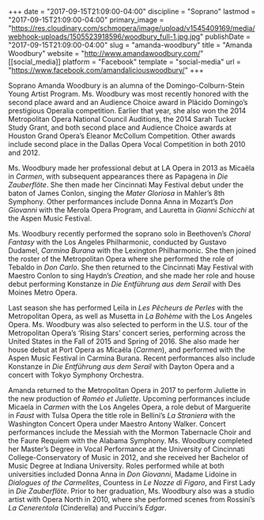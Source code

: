+++
date = "2017-09-15T21:09:00-04:00"
discipline = "Soprano"
lastmod = "2017-09-15T21:09:00-04:00"
primary_image = "https://res.cloudinary.com/schmopera/image/upload/v1545409169/media/webhook-uploads/1505523918596/woodbury_full-1.jpg.jpg"
publishDate = "2017-09-15T21:09:00-04:00"
slug = "amanda-woodbury"
title = "Amanda Woodbury"
website = "http://www.amandawoodbury.com/"
[[social_media]]
platform = "Facebook"
template = "social-media"
url = "https://www.facebook.com/amandaliciouswoodbury/"
+++

Soprano Amanda Woodbury is an alumna of the Domingo-Colburn-Stein Young Artist Program.
Ms. Woodbury was most recently honored with the second place award and an Audience Choice
award in Plácido Domingo’s prestigious Operalia competition. Earlier that year, she also won the 2014 Metropolitan Opera National Council Auditions, the 2014 Sarah Tucker Study Grant, and both second place and Audience Choice awards at Houston Grand Opera’s Eleanor McCollum Competition. Other awards include second place in the Dallas Opera Vocal Competition in both 2010 and 2012.

Ms. Woodbury made her professional debut at LA Opera in 2013 as Micaëla in *Carmen*, with subsequent appearances there as Papagena in *Die Zauberflöte*. She then made her Cincinnati May Festival debut under the baton of James Conlon, singing the *Mater Gloriosa* in Mahler’s 8th Symphony. Other performances include Donna Anna in Mozart’s *Don Giovanni* with the Merola Opera Program, and Lauretta in *Gianni Schicchi* at the Aspen Music Festival.

Ms. Woodbury recently performed the soprano solo in Beethoven’s *Choral Fantasy* with the Los
Angeles Philharmonic, conducted by Gustavo Dudamel, *Carmina Burana* with the Lexington
Philharmonic. She then joined the roster of the Metropolitan Opera where she performed the role of Tebaldo in *Don Carlo*. She then returned to the Cincinnati May Festival with Maestro Conlon to sing Haydn’s *Creation*, and she made her role and house debut performing Konstanze in *Die Entführung aus dem Serail* with Des Moines Metro Opera.

Last season she has performed Leïla in *Les Pêcheurs de Perles* with the Metropolitan Opera, as well as Musetta in *La Bohème* with the Los Angeles Opera. Ms. Woodbury was also selected to perform in the U.S. tour of the Metropolitan Opera’s ‘Rising Stars’ concert series, performing across the United States in the Fall of 2015 and Spring of 2016. She also made her house debut at Port Opera as Micaëla (*Carmen*), and performed with the Aspen Music Festival in Carmina Burana. Recent performances also include Konstanze in *Die Entführung aus dem Serail* with Dayton Opera and a concert with Tokyo Symphony Orchestra.

Amanda returned to the Metropolitan Opera in 2017 to perform Juliette in the new production of
*Roméo et Juliette*. Upcoming performances include Micaela in *Carmen* with the Los Angeles Opera, a role debut of Marguerite in *Faust* with Tulsa Opera the title role in Bellini’s *La Straniera* with the Washington Concert Opera under Maestro Antony Walker. Concert performances include the Messiah with the Mormon Tabernacle Choir and the Faure Requiem with the Alabama Symphony. Ms. Woodbury completed her Master’s Degree in Vocal Performance at the University of Cincinnati College-Conservatory of Music in 2012, and she received her Bachelor of Music Degree at Indiana University. Roles performed while at both universities included Donna Anna in *Don Giovanni*, Madame Lidoine in *Dialogues of the Carmelites*, Countess in *Le Nozze di Figaro*, and First Lady in *Die Zauberflöte*. Prior to her graduation, Ms. Woodbury also was a studio artist with Opera North in 2010, where she performed scenes from Rossini’s *La Cenerentola* (Cinderella) and Puccini’s *Edgar*.
